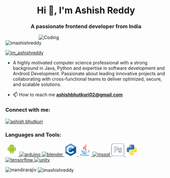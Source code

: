 <h1 align="center">Hi 👋, I'm Ashish Reddy</h1>
<h3 align="center">A passionate frontend developer from India</h3>
<img align="right" alt="Coding" width="400" src="https://external-content.duckduckgo.com/iu/?u=https%3A%2F%2Fcdn.dribbble.com%2Fusers%2F2131993%2Fscreenshots%2F4948736%2Fthoughtworks-gif_dribbble.gif&f=1&nofb=1&ipt=c52e76d784924e89ff559436213afc261ddf308f50d6a0021c24c73117ea8ea7&ipo=images">

<p align="left"> <img src="https://komarev.com/ghpvc/?username=imashishreddy&label=Profile%20views&color=0e75b6&style=flat" alt="imashishreddy" /> </p>

<p align="left"> <a href="https://twitter.com/im_ashishreddy" target="blank"><img src="https://img.shields.io/twitter/follow/im_ashishreddy?logo=twitter&style=for-the-badge" alt="im_ashishreddy" /></a> </p>

- A highly motivated computer science professional with a strong background in Java, 
  Python and expertise in software development and Android Development. Passionate about 
  leading innovative projects and collaborating with cross-functional teams to deliver 
  optimized, secure, and scalable solutions. 

- 📫 How to reach me **ashishbhutkuri02@gmail.com**

<h3 align="left">Connect with me:</h3>
<p align="left">

<a href="https://www.linkedin.com/in/mandira-rajiv-18b35530a/" target="blank"><img align="center" src="https://raw.githubusercontent.com/rahuldkjain/github-profile-readme-generator/master/src/images/icons/Social/linked-in-alt.svg" alt="ashish bhutkuri" height="30" width="40" /></a>

</p>

<h3 align="left">Languages and Tools:</h3>
<p align="left"> <a href="https://developer.android.com" target="_blank" rel="noreferrer"> <img src="https://raw.githubusercontent.com/devicons/devicon/master/icons/android/android-original-wordmark.svg" alt="android" width="40" height="40"/> </a> <a href="https://www.arduino.cc/" target="_blank" rel="noreferrer"> <img src="https://cdn.worldvectorlogo.com/logos/arduino-1.svg" alt="arduino" width="40" height="40"/> </a> <a href="https://www.blender.org/" target="_blank" rel="noreferrer"> <img src="https://download.blender.org/branding/community/blender_community_badge_white.svg" alt="blender" width="40" height="40"/> </a> <a href="https://www.cprogramming.com/" target="_blank" rel="noreferrer"> <img src="https://raw.githubusercontent.com/devicons/devicon/master/icons/c/c-original.svg" alt="c" width="40" height="40"/> </a> <a href="https://www.java.com" target="_blank" rel="noreferrer"> <img src="https://raw.githubusercontent.com/devicons/devicon/master/icons/java/java-original.svg" alt="java" width="40" height="40"/> </a> <a href="https://www.microsoft.com/en-us/sql-server" target="_blank" rel="noreferrer"> <img src="https://www.svgrepo.com/show/303229/microsoft-sql-server-logo.svg" alt="mssql" width="40" height="40"/> </a> <a href="https://www.photoshop.com/en" target="_blank" rel="noreferrer"> <img src="https://raw.githubusercontent.com/devicons/devicon/master/icons/photoshop/photoshop-line.svg" alt="photoshop" width="40" height="40"/> </a> <a href="https://www.python.org" target="_blank" rel="noreferrer"> <img src="https://raw.githubusercontent.com/devicons/devicon/master/icons/python/python-original.svg" alt="python" width="40" height="40"/> </a> <a href="https://www.tensorflow.org" target="_blank" rel="noreferrer"> <img src="https://www.vectorlogo.zone/logos/tensorflow/tensorflow-icon.svg" alt="tensorflow" width="40" height="40"/> </a> <a href="https://unity.com/" target="_blank" rel="noreferrer"> <img src="https://www.vectorlogo.zone/logos/unity3d/unity3d-icon.svg" alt="unity" width="40" height="40"/> </a> </p>

<p><img align="left" src="https://github-readme-stats.vercel.app/api/top-langs?username=mandirarajiv&show_icons=true&locale=en&layout=compact" alt="mandirarajiv" /></p>

<p>&nbsp;<img align="center" src="https://github-readme-stats.vercel.app/api?username=imashishreddy&show_icons=true&locale=en" alt="imashishreddy" /></p>
